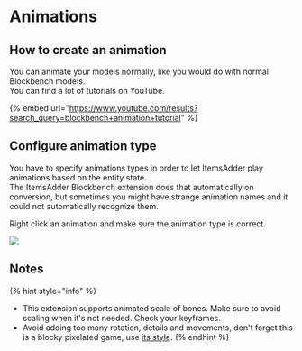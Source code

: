 # Animations

## How to create an animation

You can animate your models normally, like you would do with normal Blockbench models.\
You can find a lot of tutorials on YouTube.

{% embed url="https://www.youtube.com/results?search_query=blockbench+animation+tutorial" %}

## Configure animation type

You have to specify animations types in order to let ItemsAdder play animations based on the entity state.\
The ItemsAdder Blockbench extension does that automatically on conversion, but sometimes you might have strange animation names and it could not automatically recognize them.

Right click an animation and make sure the animation type is correct.

![](<../../../../.gitbook/assets/image (43) (1).png>)

## Notes

{% hint style="info" %}
* This extension supports animated scale of bones. Make sure to avoid scaling when it's not needed. Check your keyframes.
* Avoid adding too many rotation, details and movements, don't forget this is a blocky pixelated game, use [its style](broken-reference).
{% endhint %}
